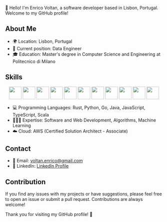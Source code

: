 👋 Hello! I'm Enrico Voltan, a software developer based in Lisbon, Portugal. Welcome to my GitHub profile!

## About Me

- 🌍 Location: Lisbon, Portugal
- 💼 Current position: Data Engineer
- 🎓 Education: Master's degree in Computer Science and Engineering at Politecnico di Milano

## Skills 
<div align="center"> 
  <img src="https://cdn.jsdelivr.net/gh/devicons/devicon/icons/rust/rust-plain.svg" height="40" />
  <img src="https://cdn.jsdelivr.net/gh/devicons/devicon/icons/python/python-original.svg" height="40"/>
  <img src="https://cdn.jsdelivr.net/gh/devicons/devicon/icons/go/go-original.svg" height="40" />                  
  <img src="https://cdn.jsdelivr.net/gh/devicons/devicon/icons/java/java-original.svg" height="40"/>
  <img src="https://cdn.jsdelivr.net/gh/devicons/devicon/icons/angularjs/angularjs-original.svg" height="40"/>
  <img src="https://cdn.jsdelivr.net/gh/devicons/devicon/icons/typescript/typescript-original.svg" height="40"/>
  <img src="https://cdn.jsdelivr.net/gh/devicons/devicon/icons/javascript/javascript-original.svg" height="40"/>
  <img src="https://cdn.jsdelivr.net/gh/devicons/devicon/icons/scala/scala-original.svg" height="40"/>
  <img src="https://cdn.jsdelivr.net/gh/devicons/devicon/icons/html5/html5-original.svg" height="40"/>
  <img src="https://cdn.jsdelivr.net/gh/devicons/devicon/icons/mongodb/mongodb-original.svg" height="40" />
  <img src="https://cdn.jsdelivr.net/gh/devicons/devicon/icons/matlab/matlab-original.svg" height="40"  />        
</div>  

- 💻 Programming Languages: Rust, Python, Go, Java, JavaScript, TypeScript, Scala
- 👨🏼‍💻 Expertise: Software and Web Development, Algorithms, Machine Learning
- ☁️ Cloud: AWS (Certified Solution Architect - Associate)

## Contact

- 📧 Email: voltan.enrico@gmail.com
- 🔗 LinkedIn: [LinkedIn Profile](https://www.linkedin.com/in/enrico-voltan-08/)

## Contribution

If you find any issues with my projects or have suggestions, please feel free to open an issue or submit a pull request. Contributions are always welcome!

Thank you for visiting my GitHub profile! 🚀


<!--
**08volt/08volt** is a ✨ _special_ ✨ repository because its `README.md` (this file) appears on your GitHub profile.

Here are some ideas to get you started:

- 🔭 I’m currently working on ...
- 🌱 I’m currently learning ...
- 👯 I’m looking to collaborate on ...
- 🤔 I’m looking for help with ...
- 💬 Ask me about ...
- 📫 How to reach me: ...
- 😄 Pronouns: ...
- ⚡ Fun fact: ...
-->
